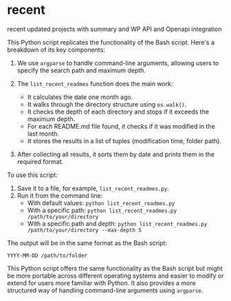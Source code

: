 # recent
recent updated projects with summary and WP API and Openapi integration



This Python script replicates the functionality of the Bash script. Here's a breakdown of its key components:

1. We use `argparse` to handle command-line arguments, allowing users to specify the search path and maximum depth.

2. The `list_recent_readmes` function does the main work:
   - It calculates the date one month ago.
   - It walks through the directory structure using `os.walk()`.
   - It checks the depth of each directory and stops if it exceeds the maximum depth.
   - For each README.md file found, it checks if it was modified in the last month.
   - It stores the results in a list of tuples (modification time, folder path).

3. After collecting all results, it sorts them by date and prints them in the required format.

To use this script:

1. Save it to a file, for example, `list_recent_readmes.py`.
2. Run it from the command line:
   - With default values: `python list_recent_readmes.py`
   - With a specific path: `python list_recent_readmes.py /path/to/your/directory`
   - With a specific path and depth: `python list_recent_readmes.py /path/to/your/directory --max-depth 5`

The output will be in the same format as the Bash script:
```
YYYY-MM-DD /path/to/folder
```

This Python script offers the same functionality as the Bash script but might be more portable across different operating systems and easier to modify or extend for users more familiar with Python. It also provides a more structured way of handling command-line arguments using `argparse`.
